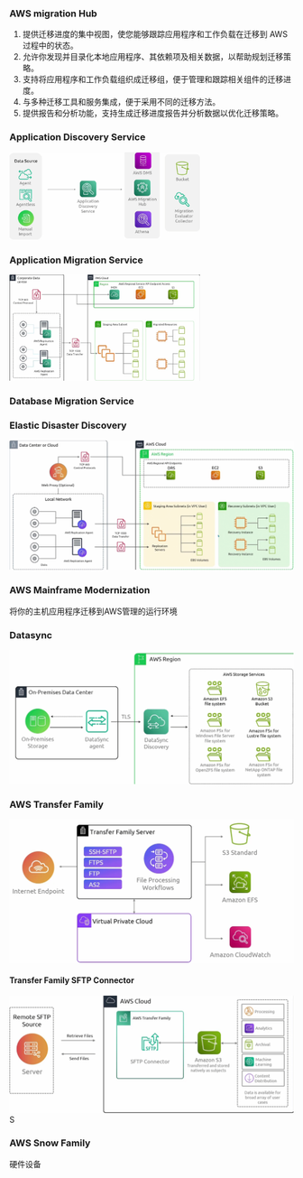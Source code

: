 ### AWS migration Hub

1. 提供迁移进度的集中视图，使您能够跟踪应用程序和工作负载在迁移到 AWS 过程中的状态。
2. 允许你发现并目录化本地应用程序、其依赖项及相关数据，以帮助规划迁移策略。
3. 支持将应用程序和工作负载组织成迁移组，便于管理和跟踪相关组件的迁移进度。
4. 与多种迁移工具和服务集成，便于采用不同的迁移方法。
5. 提供报告和分析功能，支持生成迁移进度报告并分析数据以优化迁移策略。

### Application Discovery Service

<img src="./img/1.png" alt="1" style="zoom: 33%;" />

### Application Migration Service

<img src="./img/2.png" alt="2" style="zoom: 33%;" />

### Database Migration Service

### Elastic  Disaster Discovery 

<img src="./img/3.png" alt="image-20250703183650038" style="zoom:50%;" />

### AWS Mainframe Modernization  

将你的主机应用程序迁移到AWS管理的运行环境

### Datasync

![image-20250703185740849](./img/4.png)

### AWS Transfer Family

<img src="./img/5.png" alt="5" style="zoom:50%;" />

#### Transfer Family SFTP Connector

<img src="./img/6.png" alt="6" style="zoom:50%;" />S

### AWS Snow Family

硬件设备